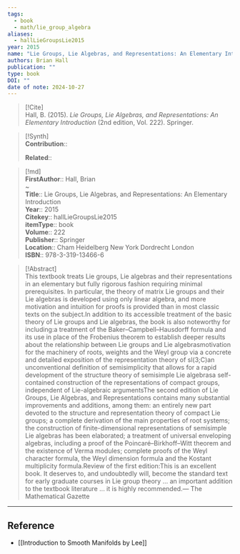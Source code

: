 ```yaml
---
tags:
  - book
  - math/lie_group_algebra
aliases:
  - hallLieGroupsLie2015
year: 2015
name: "Lie Groups, Lie Algebras, and Representations: An Elementary Introduction"
authors: Brian Hall
publication: ""
type: book
DOI: ""
date of note: 2024-10-27
---
```


> [!Cite]  
> Hall, B. (2015). _Lie Groups, Lie Algebras, and Representations: An Elementary Introduction_ (2nd edition, Vol. 222). Springer.

>[!Synth]  
>**Contribution**::  
>  
>**Related**::   
>  
  
>[!md]  
> **FirstAuthor**:: Hall, Brian  
~  
> **Title**:: Lie Groups, Lie Algebras, and Representations: An Elementary Introduction  
> **Year**:: 2015  
> **Citekey**:: hallLieGroupsLie2015  
> **itemType**:: book  
> **Volume**:: 222  
> **Publisher**:: Springer  
> **Location**:: Cham Heidelberg New York Dordrecht London  
> **ISBN**:: 978-3-319-13466-6  

> [!Abstract]  
> This textbook treats Lie groups, Lie algebras and their representations in an elementary but fully rigorous fashion requiring minimal prerequisites. In particular, the theory of matrix Lie groups and their Lie algebras is developed using only linear algebra, and more motivation and intuition for proofs is provided than in most classic texts on the subject.In addition to its accessible treatment of the basic theory of Lie groups and Lie algebras, the book is also noteworthy for including:a treatment of the Baker–Campbell–Hausdorff formula and its use in place of the Frobenius theorem to establish deeper results about the relationship between Lie groups and Lie algebrasmotivation for the machinery of roots, weights and the Weyl group via a concrete and detailed exposition of the representation theory of sl(3;C)an unconventional definition of semisimplicity that allows for a rapid development of the structure theory of semisimple Lie algebrasa self-contained construction of the representations of compact groups, independent of Lie-algebraic argumentsThe second edition of Lie Groups, Lie Algebras, and Representations contains many substantial improvements and additions, among them: an entirely new part devoted to the structure and representation theory of compact Lie groups; a complete derivation of the main properties of root systems; the construction of finite-dimensional representations of semisimple Lie algebras has been elaborated; a treatment of universal enveloping algebras, including a proof of the Poincaré–Birkhoff–Witt theorem and the existence of Verma modules; complete proofs of the Weyl character formula, the Weyl dimension formula and the Kostant multiplicity formula.Review of the first edition:This is an excellent book. It deserves to, and undoubtedly will, become the standard text for early graduate courses in Lie group theory ... an important addition to the textbook literature ... it is highly recommended.― The Mathematical Gazette  

-----
## Reference


- [[Introduction to Smooth Manifolds by Lee]]
